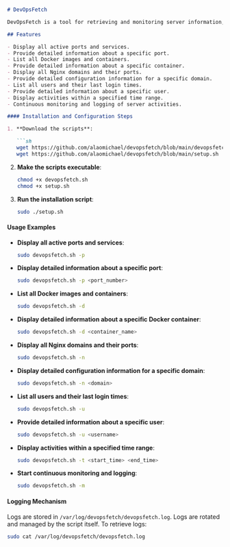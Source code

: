```markdown

# DevOpsFetch

DevOpsFetch is a tool for retrieving and monitoring server information, designed to be easy to deploy and use with Docker.

## Features

- Display all active ports and services.
- Provide detailed information about a specific port.
- List all Docker images and containers.
- Provide detailed information about a specific container.
- Display all Nginx domains and their ports.
- Provide detailed configuration information for a specific domain.
- List all users and their last login times.
- Provide detailed information about a specific user.
- Display activities within a specified time range.
- Continuous monitoring and logging of server activities.

#### Installation and Configuration Steps

1. **Download the scripts**:

   ```sh
   wget https://github.com/alaomichael/devopsfetch/blob/main/devopsfetch.sh
   wget https://github.com/alaomichael/devopsfetch/blob/main/setup.sh
   ```

2. **Make the scripts executable**:

   ```sh
   chmod +x devopsfetch.sh
   chmod +x setup.sh
   ```

3. **Run the installation script**:

   ```sh
   sudo ./setup.sh
   ```

#### Usage Examples

- **Display all active ports and services**:

  ```sh
  sudo devopsfetch.sh -p
  ```

- **Display detailed information about a specific port**:

  ```sh
  sudo devopsfetch.sh -p <port_number>
  ```

- **List all Docker images and containers**:

  ```sh
  sudo devopsfetch.sh -d
  ```

- **Display detailed information about a specific Docker container**:

  ```sh
  sudo devopsfetch.sh -d <container_name>
  ```

- **Display all Nginx domains and their ports**:

  ```sh
  sudo devopsfetch.sh -n
  ```

- **Display detailed configuration information for a specific domain**:

  ```sh
  sudo devopsfetch.sh -n <domain>
  ```

- **List all users and their last login times**:

  ```sh
  sudo devopsfetch.sh -u
  ```

- **Provide detailed information about a specific user**:

  ```sh
  sudo devopsfetch.sh -u <username>
  ```

- **Display activities within a specified time range**:

    ```sh
    sudo devopsfetch.sh -t <start_time> <end_time>
    ```

- **Start continuous monitoring and logging**:

  ```sh
  sudo devopsfetch.sh -m

  ```

#### Logging Mechanism

Logs are stored in `/var/log/devopsfetch/devopsfetch.log`. Logs are rotated and managed by the script itself. To retrieve logs:

```sh
sudo cat /var/log/devopsfetch/devopsfetch.log
```
